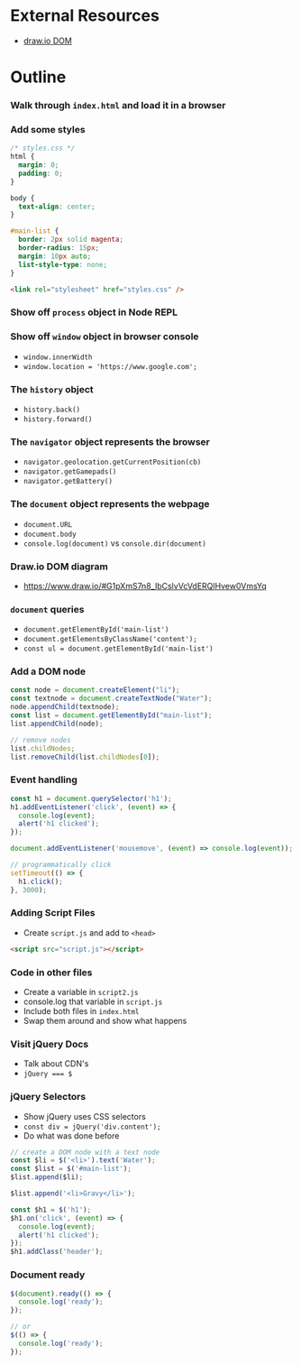 # External Resources

- [draw.io DOM](https://www.draw.io/#G1pXmS7n8_IbCslvVcVdERQlHvew0VmsYq)

# Outline

### Walk through `index.html` and load it in a browser

### Add some styles

```css
/* styles.css */
html {
  margin: 0;
  padding: 0;
}

body {
  text-align: center;
}

#main-list {
  border: 2px solid magenta;
  border-radius: 15px;
  margin: 10px auto;
  list-style-type: none;
}
```

```html
<link rel="stylesheet" href="styles.css" />
```

### Show off `process` object in Node REPL

### Show off `window` object in browser console
* `window.innerWidth`
* `window.location = 'https://www.google.com';`

### The `history` object
* `history.back()`
* `history.forward()`

### The `navigator` object represents the browser
* `navigator.geolocation.getCurrentPosition(cb)`
* `navigator.getGamepads()`
* `navigator.getBattery()`

### The `document` object represents the webpage
* `document.URL`
* `document.body`
* `console.log(document)` vs `console.dir(document)`

### Draw.io DOM diagram
* https://www.draw.io/#G1pXmS7n8_IbCslvVcVdERQlHvew0VmsYq

### `document` queries
* `document.getElementById('main-list')`
* `document.getElementsByClassName('content');`
* `const ul = document.getElementById('main-list')`

### Add a DOM node

```js
const node = document.createElement("li");
const textnode = document.createTextNode("Water");
node.appendChild(textnode);
const list = document.getElementById("main-list");
list.appendChild(node);

// remove nodes
list.childNodes;
list.removeChild(list.childNodes[0]);
```

### Event handling

```js
const h1 = document.querySelector('h1');
h1.addEventListener('click', (event) => {
  console.log(event);
  alert('h1 clicked');
});

document.addEventListener('mousemove', (event) => console.log(event));

// programmatically click
setTimeout(() => {
  h1.click();
}, 3000);
```

### Adding Script Files
* Create `script.js` and add to `<head>`

```html
<script src="script.js"></script>
```

### Code in other files
* Create a variable in `script2.js`
* console.log that variable in `script.js`
* Include both files in `index.html`
* Swap them around and show what happens

### Visit jQuery Docs
* Talk about CDN's
* `jQuery === $`

### jQuery Selectors
* Show jQuery uses CSS selectors
* `const div = jQuery('div.content');`
* Do what was done before

```js
// create a DOM node with a text node
const $li = $('<li>').text('Water');
const $list = $('#main-list');
$list.append($li);

$list.append('<li>Gravy</li>');

const $h1 = $('h1');
$h1.on('click', (event) => {
  console.log(event);
  alert('h1 clicked');
});
$h1.addClass('header');
```

### Document ready

```js
$(document).ready(() => {
  console.log('ready');
});

// or
$(() => {
  console.log('ready');
});
```

